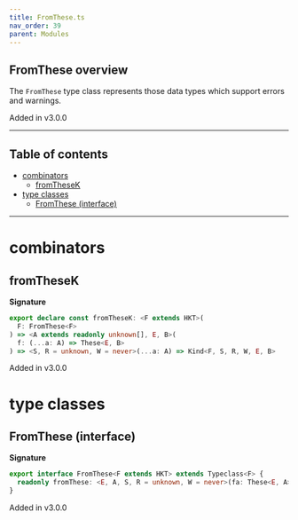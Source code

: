 ```yaml
---
title: FromThese.ts
nav_order: 39
parent: Modules
---
```


## FromThese overview

The `FromThese` type class represents those data types which support errors and warnings.

Added in v3.0.0

---

<h2 class="text-delta">Table of contents</h2>

- [combinators](#combinators)
  - [fromTheseK](#fromthesek)
- [type classes](#type-classes)
  - [FromThese (interface)](#fromthese-interface)

---

# combinators

## fromTheseK

**Signature**

```ts
export declare const fromTheseK: <F extends HKT>(
  F: FromThese<F>
) => <A extends readonly unknown[], E, B>(
  f: (...a: A) => These<E, B>
) => <S, R = unknown, W = never>(...a: A) => Kind<F, S, R, W, E, B>
```

Added in v3.0.0

# type classes

## FromThese (interface)

**Signature**

```ts
export interface FromThese<F extends HKT> extends Typeclass<F> {
  readonly fromThese: <E, A, S, R = unknown, W = never>(fa: These<E, A>) => Kind<F, S, R, W, E, A>
}
```

Added in v3.0.0
